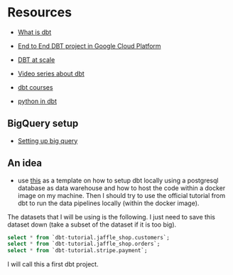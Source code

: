 # Resources

* [What is dbt](https://docs.getdbt.com/docs/introduction)
* [End to End DBT project in Google Cloud Platform](https://blog.devgenius.io/end-to-end-dbt-project-in-google-cloud-platform-part-1-ea14dd11cf9e)
* [DBT at scale](https://www.astrafy.io/articles/dbt-at-scale-on-google-cloud-part-1)
* [Video series about dbt](https://www.youtube.com/playlist?list=PLy4OcwImJzBLJzLYxpxaPUmCWp8j1esvT)
* [dbt courses](https://courses.getdbt.com/courses)

* [python in dbt](https://docs.getdbt.com/blog/polyglot-dbt-python-dataframes-sql)


## BigQuery setup

* [Setting up big query](https://docs.getdbt.com/reference/warehouse-setups/bigquery-setup)


## An idea

* use [this](https://www.entechlog.com/blog/data/how-to-configure-dbt-for-postgres/) as a template on how to setup dbt locally
using a postgresql database as data warehouse and how to host the code within a docker image on my machine. Then I should 
try to use the official tutorial from dbt to run the data pipelines locally (within the docker image). 

The datasets that I will be using is the following. I just need to save this dataset down (take a subset of the dataset if it is 
too big). 
```sql
select * from `dbt-tutorial.jaffle_shop.customers`;
select * from `dbt-tutorial.jaffle_shop.orders`;
select * from `dbt-tutorial.stripe.payment`;
```

I will call this a first dbt project.
